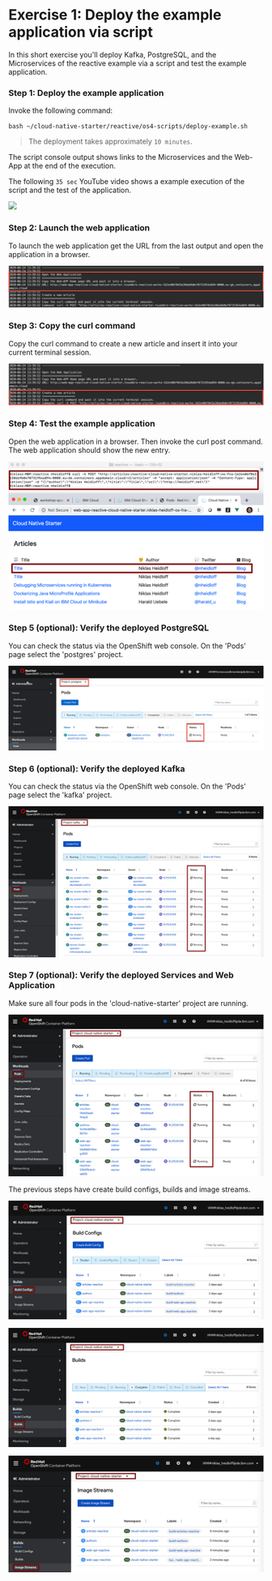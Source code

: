 # Exercise 1: Deploy the example application via script

In this short exercise you'll deploy Kafka, PostgreSQL, and the Microservices of the reactive example via a script and test the example application.

### Step 1: Deploy the example application

Invoke the following command:

```
bash ~/cloud-native-starter/reactive/os4-scripts/deploy-example.sh
```

> The deployment takes approximately `10 minutes`.

The script console output shows links to the Microservices and the Web-App at the end of the execution.

The following `35 sec` YouTube video shows a example execution of the script and the test of the application.

[![](https://img.youtube.com/vi/RYGCrsR37Go/0.jpg)](https://www.youtube.com/watch?v=RYGCrsR37Go "Click play on youtube")

### Step 2: Launch the web application

To launch the web application get the URL from the last output and open the application in a browser.

![](../images/web-app-url.png)

### Step 3: Copy the curl command

Copy the curl command to create a new article and insert it into your current terminal session.

![](../images/create-articles-curl.png)

### Step 4: Test the example application

Open the web application in a browser. Then invoke the curl post command. The web application should show the new entry.

![](../images/verify-app6.png)

### Step 5 (optional): Verify the deployed PostgreSQL

You can check the status via the OpenShift web console. On the 'Pods' page select the 'postgres' project.

![](../images/postgres-verify.png)

### Step 6 (optional): Verify the deployed Kafka

You can check the status via the OpenShift web console. On the 'Pods' page select the 'kafka' project.

![](../images/kafka-deployment2.png)

### Step 7 (optional): Verify the deployed Services and Web Application

Make sure all four pods in the 'cloud-native-starter' project are running.

![](../images/verify-app1.png)

The previous steps have create build configs, builds and image streams.

![](../images/verify-app2.png)

![](../images/verify-app3.png)

![](../images/verify-app4.png)
